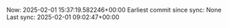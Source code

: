 Now: 2025-02-01 15:37:19.582246+00:00 Earliest commit since sync: None Last sync: 2025-02-01 09:02:47+00:00
